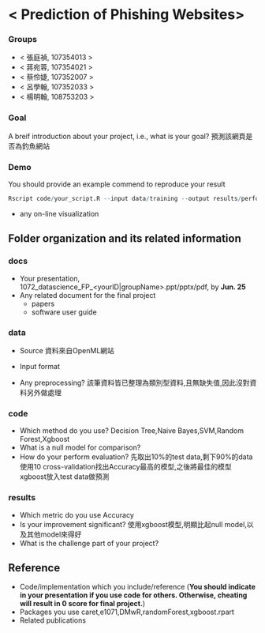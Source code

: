 # < Prediction of Phishing Websites>

### Groups
* < 張庭禎, 107354013 >
* < 蔣宛蓉, 107354021 >
* < 蔡伶婕, 107352007 >
* < 呂學翰, 107352033 >
* < 楊明翰, 108753203 >

### Goal
A breif introduction about your project, i.e., what is your goal?
預測該網頁是否為釣魚網站

### Demo 
You should provide an example commend to reproduce your result
```R
Rscript code/your_script.R --input data/training --output results/performance.tsv
```
* any on-line visualization

## Folder organization and its related information

### docs
* Your presentation, 1072_datascience_FP_<yourID|groupName>.ppt/pptx/pdf, by **Jun. 25**
* Any related document for the final project
  * papers
  * software user guide

### data

* Source
資料來自OpenML網站
* Input format

* Any preprocessing?
該筆資料皆已整理為類別型資料,且無缺失值,因此沒對資料另外做處理

### code

* Which method do you use?
Decision Tree,Naive Bayes,SVM,Random Forest,Xgboost
* What is a null model for comparison?
* How do your perform evaluation?
先取出10%的test data,剩下90%的data使用10 cross-validation找出Accuracy最高的模型,之後將最佳的模型xgboost放入test data做預測
### results

* Which metric do you use 
Accuracy
* Is your improvement significant?
使用xgboost模型,明顯比起null model,以及其他model來得好
* What is the challenge part of your project?

## Reference
* Code/implementation which you include/reference (__You should indicate in your presentation if you use code for others. Otherwise, cheating will result in 0 score for final project.__)
* Packages you use
caret,e1071,DMwR,randomForest,xgboost.rpart
* Related publications


